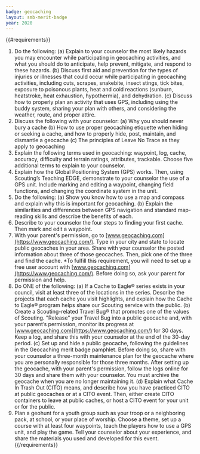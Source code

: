 ```yaml
---
badge: geocaching
layout: smb-merit-badge
year: 2020
---
```


{{#requirements}}
1. Do the following:
    (a) Explain to your counselor the most likely hazards you may encounter while participating in geocaching activities, and what you should do to anticipate, help prevent, mitigate, and respond to these hazards.
    (b) Discuss first aid and prevention for the types of injuries or illnesses that could occur while participating in geocaching activities, including cuts, scrapes, snakebite, insect stings, tick bites, exposure to poisonous plants, heat and cold reactions (sunburn, heatstroke, heat exhaustion, hypothermia), and dehydration.
    (c) Discuss how to properly plan an activity that uses GPS, including using the buddy system, sharing your plan with others, and considering the weather, route, and proper attire.
2. Discuss the following with your counselor:
    (a) Why you should never bury a cache
    (b) How to use proper geocaching etiquette when hiding or seeking a cache, and how to properly hide, post, maintain, and dismantle a geocache
    (c) The principles of Leave No Trace as they apply to geocaching
3. Explain the following terms used in geocaching: waypoint, log, cache, accuracy, difficulty and terrain ratings, attributes, trackable. Choose five additional terms to explain to your counselor.
4. Explain how the Global Positioning System (GPS) works. Then, using Scouting’s Teaching EDGE, demonstrate to your counselor the use of a GPS unit. Include marking and editing a waypoint, changing field functions, and changing the coordinate system in the unit.
5. Do the following:
    (a) Show you know how to use a map and compass and explain why this is important for geocaching.
    (b) Explain the similarities and differences between GPS navigation and standard map-reading skills and describe the benefits of each.
6. Describe to your counselor the four steps to finding your first cache. Then mark and edit a waypoint.
7. With your parent's permission, go to [www.geocaching.com](https://www.geocaching.com/). Type in your city and state to locate public geocaches in your area. Share with your counselor the posted information about three of those geocaches. Then, pick one of the three and find the cache.
    *To fulfill this requirement, you will need to set up a free user account with [www.geocaching.com](https://www.geocaching.com/). Before doing so, ask your parent for permission and help.
8. Do ONE of the following:
    (a) If a Cache to Eagle® series exists in your council, visit at least three of the locations in the series. Describe the projects that each cache you visit highlights, and explain how the Cache to Eagle® program helps share our Scouting service with the public.
    (b) Create a Scouting-related Travel Bug® that promotes one of the values of Scouting. "Release" your Travel Bug into a public geocache and, with your parent’s permission, monitor its progress at [www.geocaching.com](https://www.geocaching.com/) for 30 days. Keep a log, and share this with your counselor at the end of the 30-day period.
    (c) Set up and hide a public geocache, following the guidelines in the Geocaching merit badge pamphlet. Before doing so, share with your counselor a three-month maintenance plan for the geocache where you are personally responsible for those three months. After setting up the geocache, with your parent's permission, follow the logs online for 30 days and share them with your counselor. You must archive the geocache when you are no longer maintaining it.
    (d) Explain what Cache In Trash Out (CITO) means, and describe how you have practiced CITO at public geocaches or at a CITO event. Then, either create CITO containers to leave at public caches, or host a CITO event for your unit or for the public.
9. Plan a geohunt for a youth group such as your troop or a neighboring pack, at school, or your place of worship. Choose a theme, set up a course with at least four waypoints, teach the players how to use a GPS unit, and play the game. Tell your counselor about your experience, and share the materials you used and developed for this event.
{{/requirements}}
